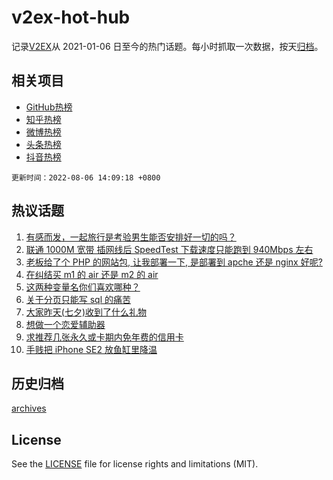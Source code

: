# v2ex-hot-hub

 记录[V2EX](https://www.v2ex.com/)从 2021-01-06 日至今的热门话题。每小时抓取一次数据，按天[归档](archives)。
 
 ## 相关项目

- [GitHub热榜](https://github.com/lonnyzhang423/github-hot-hub)
- [知乎热榜](https://github.com/lonnyzhang423/zhihu-hot-hub)
- [微博热榜](https://github.com/lonnyzhang423/weibo-hot-hub)
- [头条热榜](https://github.com/lonnyzhang423/toutiao-hot-hub)
- [抖音热榜](https://github.com/lonnyzhang423/douyin-hot-hub)


 `更新时间：2022-08-06 14:09:18 +0800`

## 热议话题

1. [有感而发，一起旅行是考验男生能否安排好一切的吗？](https://www.v2ex.com/t/870943)
1. [联通 1000M 宽带 插网线后 SpeedTest 下载速度只能跑到 940Mbps 左右](https://www.v2ex.com/t/870915)
1. [老板给了个 PHP 的网站包, 让我部署一下, 是部署到 apche 还是 nginx 好呢?](https://www.v2ex.com/t/870894)
1. [在纠结买 m1 的 air 还是 m2 的 air](https://www.v2ex.com/t/870963)
1. [这两种变量名你们喜欢哪种？](https://www.v2ex.com/t/870886)
1. [关于分页只能写 sql 的痛苦](https://www.v2ex.com/t/871007)
1. [大家昨天(七夕)收到了什么礼物](https://www.v2ex.com/t/870895)
1. [想做一个恋爱辅助器](https://www.v2ex.com/t/870999)
1. [求推荐几张永久或卡期内免年费的信用卡](https://www.v2ex.com/t/870913)
1. [手贱把 iPhone SE2 放鱼缸里降温](https://www.v2ex.com/t/870931)

## 历史归档

[archives](archives)

## License

See the [LICENSE](LICENSE) file for license rights and limitations (MIT).
